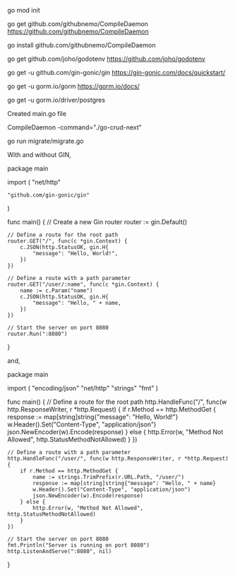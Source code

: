 go mod init

go get github.com/githubnemo/CompileDaemon
https://github.com/githubnemo/CompileDaemon

go install github.com/githubnemo/CompileDaemon

go get github.com/joho/godotenv
https://github.com/joho/godotenv

go get -u github.com/gin-gonic/gin
https://gin-gonic.com/docs/quickstart/

go get -u gorm.io/gorm
https://gorm.io/docs/

go get -u gorm.io/driver/postgres

Created main.go file

CompileDaemon -command="./go-crud-next"

go run migrate/migrate.go


With and without GIN,

package main

import (
	"net/http"

	"github.com/gin-gonic/gin"
)

func main() {
	// Create a new Gin router
	router := gin.Default()

	// Define a route for the root path
	router.GET("/", func(c *gin.Context) {
		c.JSON(http.StatusOK, gin.H{
			"message": "Hello, World!",
		})
	})

	// Define a route with a path parameter
	router.GET("/user/:name", func(c *gin.Context) {
		name := c.Param("name")
		c.JSON(http.StatusOK, gin.H{
			"message": "Hello, " + name,
		})
	})

	// Start the server on port 8080
	router.Run(":8080")
}


and, 

package main

import (
	"encoding/json"
	"net/http"
	"strings"
	"fmt"
)

func main() {
	// Define a route for the root path
	http.HandleFunc("/", func(w http.ResponseWriter, r *http.Request) {
		if r.Method == http.MethodGet {
			response := map[string]string{"message": "Hello, World!"}
			w.Header().Set("Content-Type", "application/json")
			json.NewEncoder(w).Encode(response)
		} else {
			http.Error(w, "Method Not Allowed", http.StatusMethodNotAllowed)
		}
	})

	// Define a route with a path parameter
	http.HandleFunc("/user/", func(w http.ResponseWriter, r *http.Request) {
		if r.Method == http.MethodGet {
			name := strings.TrimPrefix(r.URL.Path, "/user/")
			response := map[string]string{"message": "Hello, " + name}
			w.Header().Set("Content-Type", "application/json")
			json.NewEncoder(w).Encode(response)
		} else {
			http.Error(w, "Method Not Allowed", http.StatusMethodNotAllowed)
		}
	})

	// Start the server on port 8080
	fmt.Println("Server is running on port 8080")
	http.ListenAndServe(":8080", nil)
}
